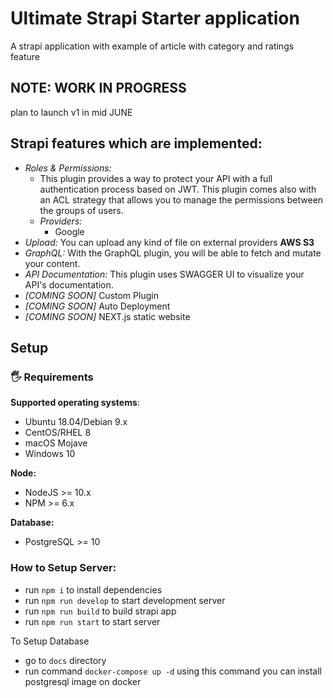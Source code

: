 # Ultimate Strapi Starter application
A strapi application with example of article with category and ratings feature

## NOTE: WORK IN PROGRESS
plan to launch v1 in mid JUNE


## Strapi features which are implemented:

- *Roles & Permissions:*
  - This plugin provides a way to protect your API with a full authentication process based on JWT. This plugin comes also with an ACL strategy that allows you to manage the permissions between the groups of users.
  - *Providers:*
    - Google
- *Upload:* You can upload any kind of file on external providers **AWS S3**
- *GraphQL:* With the GraphQL plugin, you will be able to fetch and mutate your content.
- *API Documentation:* This plugin uses SWAGGER UI to visualize your API's documentation.
- *[COMING SOON]* Custom Plugin
- *[COMING SOON]* Auto Deployment
- *[COMING SOON]* NEXT.js static website


## Setup
### 🖐 Requirements

**Supported operating systems**:
- Ubuntu 18.04/Debian 9.x
- CentOS/RHEL 8
- macOS Mojave
- Windows 10

**Node:**
- NodeJS >= 10.x
- NPM >= 6.x

**Database:**
- PostgreSQL >= 10

### How to Setup Server:
- run `npm i` to install dependencies
- run `npm run develop` to start development server
- run `npm run build` to build strapi app
- run `npm run start` to start server

To Setup Database
- go to `docs` directory
- run command `docker-compose up -d` using this command you can install postgresql image on docker
